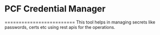# PCF Credential Manager
=========================
This tool helps in managing secrets like passwords, certs etc using rest apis for the operations.
